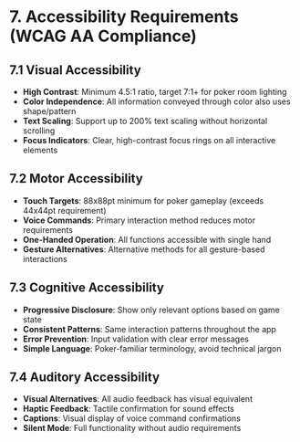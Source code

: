 # 7. Accessibility Requirements (WCAG AA Compliance)

## 7.1 Visual Accessibility
- **High Contrast**: Minimum 4.5:1 ratio, target 7:1+ for poker room lighting
- **Color Independence**: All information conveyed through color also uses shape/pattern
- **Text Scaling**: Support up to 200% text scaling without horizontal scrolling
- **Focus Indicators**: Clear, high-contrast focus rings on all interactive elements

## 7.2 Motor Accessibility
- **Touch Targets**: 88x88pt minimum for poker gameplay (exceeds 44x44pt requirement)
- **Voice Commands**: Primary interaction method reduces motor requirements
- **One-Handed Operation**: All functions accessible with single hand
- **Gesture Alternatives**: Alternative methods for all gesture-based interactions

## 7.3 Cognitive Accessibility
- **Progressive Disclosure**: Show only relevant options based on game state
- **Consistent Patterns**: Same interaction patterns throughout the app
- **Error Prevention**: Input validation with clear error messages
- **Simple Language**: Poker-familiar terminology, avoid technical jargon

## 7.4 Auditory Accessibility
- **Visual Alternatives**: All audio feedback has visual equivalent
- **Haptic Feedback**: Tactile confirmation for sound effects
- **Captions**: Visual display of voice command confirmations
- **Silent Mode**: Full functionality without audio requirements

